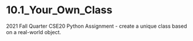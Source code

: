 # 10.1_Your_Own_Class
2021 Fall Quarter CSE20 Python Assignment - create a unique class based on a real-world object.
